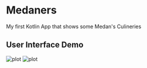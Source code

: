 # Medaners
My first Kotlin App that shows some Medan's Culineries

## User Interface Demo
![plot](C:\Users\USER\Desktop\coding\Dicoding\medaners\217019.jpg)
![plot](C:\Users\USER\Desktop\coding\Dicoding\medaners\217020.jpg)
